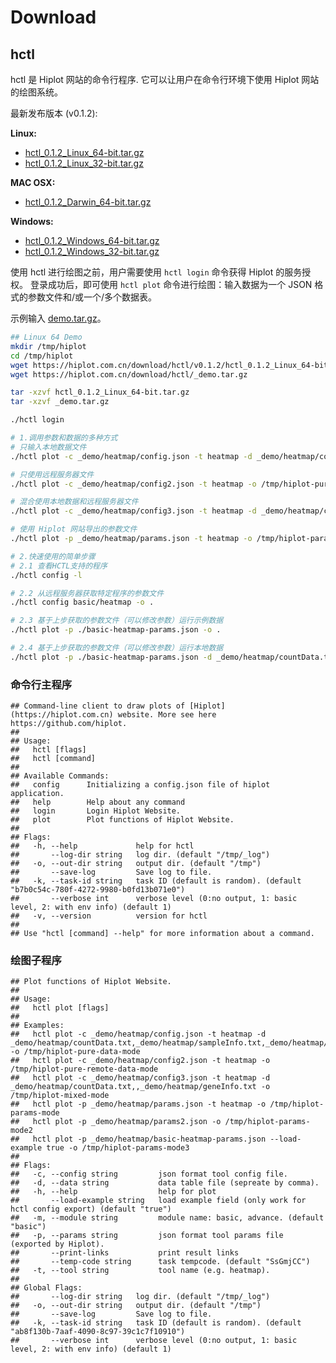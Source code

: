 # Download


## hctl

hctl 是 Hiplot 网站的命令行程序. 它可以让用户在命令行环境下使用 Hiplot 网站的绘图系统。

最新发布版本 (v0.1.2):

**Linux:**

- [hctl_0.1.2_Linux_64-bit.tar.gz](https://hiplot.com.cn/download/hctl/v0.1.2/hctl_0.1.2_Linux_64-bit.tar.gz)
- [hctl_0.1.2_Linux_32-bit.tar.gz](https://hiplot.com.cn/download/hctl/v0.1.2/hctl_0.1.2_Linux_32-bit.tar.gz)

**MAC OSX:**

- [hctl_0.1.2_Darwin_64-bit.tar.gz](https://hiplot.com.cn/download/hctl/v0.1.2/hctl_0.1.2_Darwin_64-bit.tar.gz)


**Windows:**

- [hctl_0.1.2_Windows_64-bit.tar.gz](https://hiplot.com.cn/download/hctl/v0.1.2/hctl_0.1.2_Windows_64-bit.tar.gz)
- [hctl_0.1.2_Windows_32-bit.tar.gz](https://hiplot.com.cn/download/hctl/v0.1.2/hctl_0.1.2_Windows_32-bit.tar.gz)

使用 hctl 进行绘图之前，用户需要使用 `hctl login` 命令获得 Hiplot 的服务授权。 登录成功后，即可使用 `hctl plot` 命令进行绘图：输入数据为一个 JSON 格式的参数文件和/或一个/多个数据表。

示例输入 [demo.tar.gz](https://hiplot.com.cn/download/hctl/_demo.tar.gz)。

```bash
## Linux 64 Demo
mkdir /tmp/hiplot
cd /tmp/hiplot
wget https://hiplot.com.cn/download/hctl/v0.1.2/hctl_0.1.2_Linux_64-bit.tar.gz
wget https://hiplot.com.cn/download/hctl/_demo.tar.gz

tar -xzvf hctl_0.1.2_Linux_64-bit.tar.gz
tar -xzvf _demo.tar.gz

./hctl login

# 1.调用参数和数据的多种方式
# 只输入本地数据文件
./hctl plot -c _demo/heatmap/config.json -t heatmap -d _demo/heatmap/countData.txt,_demo/heatmap/sampleInfo.txt,_demo/heatmap/geneInfo.txt -o /tmp/hiplot-pure-data-mode

# 只使用远程服务器文件
./hctl plot -c _demo/heatmap/config2.json -t heatmap -o /tmp/hiplot-pure-remote-data-mode

# 混合使用本地数据和远程服务器文件
./hctl plot -c _demo/heatmap/config3.json -t heatmap -d _demo/heatmap/countData.txt,,_demo/heatmap/geneInfo.txt -o /tmp/hiplot-mixed-mode

# 使用 Hiplot 网站导出的参数文件
./hctl plot -p _demo/heatmap/params.json -t heatmap -o /tmp/hiplot-params-mode

# 2.快速使用的简单步骤
# 2.1 查看HCTL支持的程序
./hctl config -l

# 2.2 从远程服务器获取特定程序的参数文件
./hctl config basic/heatmap -o .

# 2.3 基于上步获取的参数文件（可以修改参数）运行示例数据
./hctl plot -p ./basic-heatmap-params.json -o .

# 2.4 基于上步获取的参数文件（可以修改参数）运行本地数据
./hctl plot -p ./basic-heatmap-params.json -d _demo/heatmap/countData.txt,_demo/heatmap/sampleInfo.txt,_demo/heatmap/geneInfo.txt -o .
```

### 命令行主程序


```
## Command-line client to draw plots of [Hiplot](https://hiplot.com.cn) website. More see here https://github.com/hiplot.
## 
## Usage:
##   hctl [flags]
##   hctl [command]
## 
## Available Commands:
##   config      Initializing a config.json file of hiplot application.
##   help        Help about any command
##   login       Login Hiplot Website.
##   plot        Plot functions of Hiplot Website.
## 
## Flags:
##   -h, --help             help for hctl
##       --log-dir string   log dir. (default "/tmp/_log")
##   -o, --out-dir string   output dir. (default "/tmp")
##       --save-log         Save log to file.
##   -k, --task-id string   task ID (default is random). (default "b7b0c54c-780f-4272-9980-b0fd13b071e0")
##       --verbose int      verbose level (0:no output, 1: basic level, 2: with env info) (default 1)
##   -v, --version          version for hctl
## 
## Use "hctl [command] --help" for more information about a command.
```

### 绘图子程序


```
## Plot functions of Hiplot Website.
## 
## Usage:
##   hctl plot [flags]
## 
## Examples:
##   hctl plot -c _demo/heatmap/config.json -t heatmap -d _demo/heatmap/countData.txt,_demo/heatmap/sampleInfo.txt,_demo/heatmap/geneInfo.txt -o /tmp/hiplot-pure-data-mode
##   hctl plot -c _demo/heatmap/config2.json -t heatmap -o /tmp/hiplot-pure-remote-data-mode
##   hctl plot -c _demo/heatmap/config3.json -t heatmap -d _demo/heatmap/countData.txt,,_demo/heatmap/geneInfo.txt -o /tmp/hiplot-mixed-mode
##   hctl plot -p _demo/heatmap/params.json -t heatmap -o /tmp/hiplot-params-mode
##   hctl plot -p _demo/heatmap/params2.json -o /tmp/hiplot-params-mode2
##   hctl plot -p _demo/heatmap/basic-heatmap-params.json --load-example true -o /tmp/hiplot-params-mode3
## 
## Flags:
##   -c, --config string         json format tool config file.
##   -d, --data string           data table file (sepreate by comma).
##   -h, --help                  help for plot
##       --load-example string   load example field (only work for hctl config export) (default "true")
##   -m, --module string         module name: basic, advance. (default "basic")
##   -p, --params string         json format tool params file (exported by Hiplot).
##       --print-links           print result links
##       --temp-code string      task tempcode. (default "SsGmjCC")
##   -t, --tool string           tool name (e.g. heatmap).
## 
## Global Flags:
##       --log-dir string   log dir. (default "/tmp/_log")
##   -o, --out-dir string   output dir. (default "/tmp")
##       --save-log         Save log to file.
##   -k, --task-id string   task ID (default is random). (default "ab8f130b-7aaf-4090-8c97-39c1c7f10910")
##       --verbose int      verbose level (0:no output, 1: basic level, 2: with env info) (default 1)
```
